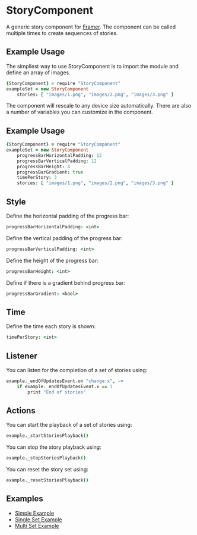 # StoryComponent

A generic story component for [Framer](https://framer.com/). The component can be called multiple times to create sequences of stories.

## Example Usage
The simpliest way to use StoryComponent is to import the module and define an array of images.

```coffee
{StoryComponent} = require "StoryComponent"
exampleSet = new StoryComponent
	stories: [ "images/1.png", "images/2.png", "images/3.png" ]
```

The component will rescale to any device size automatically. There are also a number of variables you can customize in the component.

## Example Usage
```coffee
{StoryComponent} = require "StoryComponent"
exampleSet = new StoryComponent
	progressBarHorizontalPadding: 12
	progressBarVerticalPadding: 12
	progressBarHeight: 4
	progressBarGradient: true
	timePerStory: 3
	stories: [ "images/1.png", "images/2.png", "images/3.png" ]
```

## Style
Define the horizontal padding of the progress bar:

```coffee
progressBarHorizontalPadding: <int>
```

Define the vertical padding of the progress bar:

```coffee
progressBarVerticalPadding: <int>
```

Define the height of the progress bar:

```coffee
progressBarHeight: <int>
```

Define if there is a gradient behind progress bar:

```coffee
progressBarGradient: <bool>
```

## Time
Define the time each story is shown:

```coffee
timePerStory: <int>
```

## Listener
You can listen for the completion of a set of stories using:

```coffee
example._endOfUpdatesEvent.on "change:x", ->
	if example._endOfUpdatesEvent.x == 1
		print "End of stories"
```

## Actions
You can start the playback of a set of stories using:

```coffee
example._startStoriesPlayback()
```

You can stop the story playback using:

```coffee
example._stopStoriesPlayback()
```

You can reset the story set using:

```coffee
example._resetStoriesPlayback()
```

## Examples
- [Simple Example](tbd)
- [Single Set Example](tbd)
- [Multi Set Example](tbd)